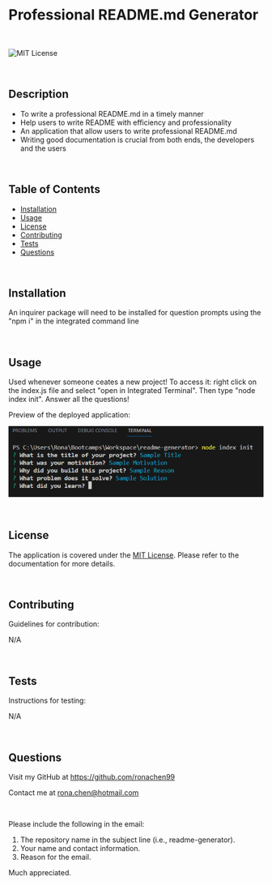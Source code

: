 # Professional README.md Generator

  <br>

![MIT License](https://img.shields.io/badge/license-MIT%20License-blue.svg)

  <br>

## Description 
  - To write a professional README.md in a timely manner
  - Help users to write README with efficiency and professionality
  - An application that allow users to write professional README.md
  - Writing good documentation is crucial from both ends, the developers and the users

  <br>
  
## Table of Contents
  - [Installation](#installation)
  - [Usage](#usage)
  - [License](#license)
  - [Contributing](#contributing)
  - [Tests](#tests)
  - [Questions](#questions)

  
  <br>

## Installation
  
  An inquirer package will need to be installed for question prompts using the "npm i" in the integrated command line
  
  <br>

## Usage

  Used whenever someone ceates a new project! To access it: right click on the index.js file and select "open in Integrated Terminal". Then type "node index init". Answer all the questions! 

  
  Preview of the deployed application: 


  ![Screenshot of the integrated terminal with inquirer prompts and answers shown](./assets/images/screenshot.png)

  <br>

## License
The application is covered under the [MIT License](https://choosealicense.com/licenses/mit/). Please refer to the documentation for more details.

  <br>

## Contributing
  
  Guidelines for contribution: 


  N/A

  <br>

## Tests

  Instructions for testing: 


  N/A
  
  <br>
  
## Questions
  
  Visit my GitHub at https://github.com/ronachen99 

  Contact me at rona.chen@hotmail.com 

  
  <br>
  
  Please include the following in the email:
  1. The repository name in the subject line (i.e., readme-generator).
  2. Your name and contact information.
  3. Reason for the email.
  

  Much appreciated.